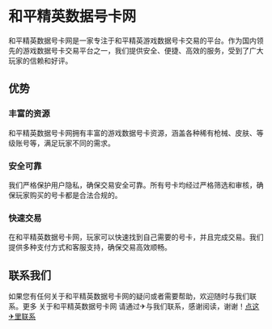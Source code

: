 # 和平精英数据号卡网

和平精英数据号卡网是一家专注于和平精英游戏数据号卡交易的平台。作为国内领先的游戏数据号卡交易平台之一，我们提供安全、便捷、高效的服务，受到了广大玩家的信赖和好评。

## 优势

### 丰富的资源
和平精英数据号卡网拥有丰富的游戏数据号卡资源，涵盖各种稀有枪械、皮肤、等级账号等，满足玩家不同的需求。

### 安全可靠
我们严格保护用户隐私，确保交易安全可靠。所有号卡均经过严格筛选和审核，确保玩家购买的号卡都是合法合规的。

### 快速交易
在和平精英数据号卡网，玩家可以快速找到自己需要的号卡，并且完成交易。我们提供多种支付方式和客服支持，确保交易高效顺畅。

## 联系我们

如果您有任何关于和平精英数据号卡网的疑问或者需要帮助，欢迎随时与我们联系。更多 关于和平精英数据号卡网 请通过✈与我们联系，感谢阅读，谢谢！[点这✈里联系](https://1.k02.cc)